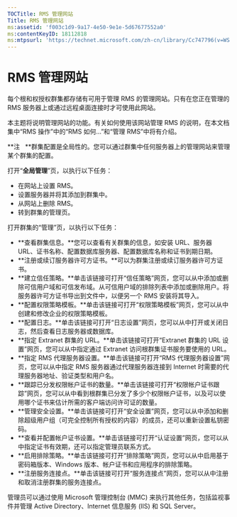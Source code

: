 ```yaml
---
TOCTitle: RMS 管理网站
Title: RMS 管理网站
ms:assetid: 'f003c1d9-9a17-4e50-9e1e-5d67677552a0'
ms:contentKeyID: 18112818
ms:mtpsurl: 'https://technet.microsoft.com/zh-cn/library/Cc747796(v=WS.10)'
---
```


RMS 管理网站
============

每个根和权授权群集都存储有可用于管理 RMS 的管理网站。只有在您正在管理的 RMS 服务器上或通过远程桌面连接时才可使用此网站。

本主题将说明管理网站的功能。有关如何使用该网站管理 RMS 的说明，在本文档集中“RMS 操作”中的“RMS 如何...”和“管理 RMS”中将有介绍。

**注   **群集配置是全局性的。您可以通过群集中任何服务器上的管理网站来管理某个群集的配置。

打开“**全局管理**”页，以执行以下任务：

-   在网站上设置 RMS。
-   设置服务器并将其添加到群集中。
-   从网站上删除 RMS。
-   转到群集的管理页。

打开群集的“管理”页，以执行以下任务：

-   **查看群集信息。**您可以查看有关群集的信息，如安装 URL、服务器 URL、证书名称、配置数据库服务器、配置数据库名称和证书到期日期。
-   **注册或续订服务器许可方证书。**可以为群集注册或续订服务器许可方证书。
-   **建立信任策略。**单击该链接可打开“信任策略”网页，您可以从中添加或删除可信用户域和可信发布域。从可信用户域的排除列表中添加或删除用户。将服务器许可方证书导出到文件中，以便另一个 RMS 安装将其导入。
-   **配置权限策略模板。**单击该链接可打开“权限策略模板”网页，您可以从中创建和修改企业的权限策略模板。
-   **配置日志。**单击该链接可打开“日志设置”网页，您可以从中打开或关闭日志，然后查看日志服务器或数据库。
-   **指定 Extranet 群集的 URL。**单击该链接可打开“Extranet 群集的 URL 设置”网页，您可以从中指定通过 Extranet 访问根群集证书服务要使用的 URL。
-   **指定 RMS 代理服务器设置。**单击该链接可打开“RMS 代理服务器设置”网页，您可以从中指定 RMS 服务器通过代理服务器连接到 Internet 时需要的代理服务器地址、验证类型和用户名。
-   **跟踪已分发权限帐户证书的数量。**单击该链接可打开“权限帐户证书跟踪”网页，您可以从中看到根群集已分发了多少个权限帐户证书，以及可以使用哪个证书来估计所需的客户端访问许可证的数量。
-   **管理安全设置。**单击该链接可打开“安全设置”网页，您可以从中添加和删除超级用户组（可完全控制所有授权的内容）的成员，还可以重新设置私钥密码。
-   **查看并配置帐户证书设置。**单击该链接可打开“认证设置”网页，您可以从中指定证书有效期，还可以指定管理员联系方式。
-   **启用排除策略。**单击该链接可打开“排除策略”网页，您可以从中启用基于密码箱版本、Windows 版本、帐户证书和应用程序的排除策略。
-   **注册服务连接点。**单击该链接可打开“服务连接点”网页，您可以从中注册和取消注册群集的服务连接点。

管理员可以通过使用 Microsoft 管理控制台 (MMC) 来执行其他任务，包括监视事件并管理 Active Directory、Internet 信息服务 (IIS) 和 SQL Server。
